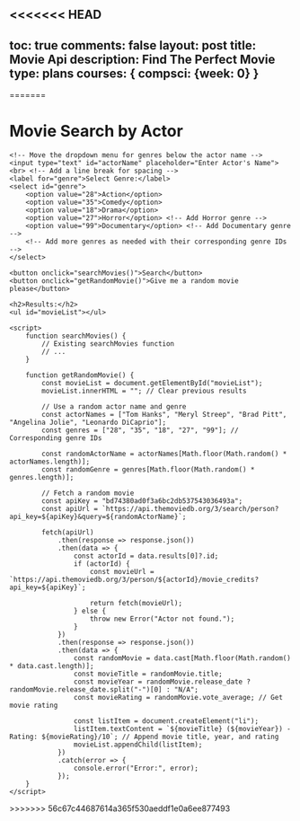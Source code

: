 <<<<<<< HEAD
---
toc: true
comments: false
layout: post
title: Movie Api
description: Find The Perfect Movie
type: plans
courses: { compsci: {week: 0} }
---
<script>
function filterMovies() {
    const leadActor = document.getElementById('leadActor').value;
    const genre = document.getElementById('genre').value;
    const year = document.getElementById('year').value;
    const desiredLength = parseInt(document.getElementById('desiredLength').value);

    // Implement your movie filtering logic here based on the criteria provided
    // For simplicity, let's assume an array of movies with their attributes
    const movies = [
        { title: 'Movie 1', leadActor: 'Actor1', genre: 'Action', year: 2020, length: 120 },
        { title: 'Movie 2', leadActor: 'Actor2', genre: 'Comedy', year: 2018, length: 105 },
        { title: 'Movie 3', leadActor: 'Actor3', genre: 'Drama', year: 2019, length: 130 },
        // Add more movies as needed
    ];

    // Filter movies based on the criteria
    const filteredMovies = movies.filter(movie => {
        return (
            (leadActor === '' || movie.leadActor.toLowerCase().includes(leadActor.toLowerCase())) &&
            (genre === '' || movie.genre.toLowerCase().includes(genre.toLowerCase())) &&
            (year === '' || movie.year == year) &&
            (isNaN(desiredLength) || Math.abs(movie.length - desiredLength) <= 15)
        );
    });

    displayFilteredMovies(filteredMovies);
}

function displayFilteredMovies(movies) {
    const filteredMoviesList = document.getElementById('filteredMovies');
    filteredMoviesList.innerHTML = '';  // Clear previous results

    if (movies.length === 0) {
        const noResultsItem = document.createElement('li');
        noResultsItem.textContent = 'No movies found based on the criteria.';
        filteredMoviesList.appendChild(noResultsItem);
        return;
    }

    movies.forEach(movie => {
        const listItem = document.createElement('li');
        listItem.textContent = `Title: ${movie.title}, Lead Actor: ${movie.leadActor}, Genre: ${movie.genre}, Year: ${movie.year}, Length: ${movie.length} minutes`;
        filteredMoviesList.appendChild(listItem);
    });
}
</script>
=======
<!DOCTYPE html>
<html lang="en">
<head>
    <meta charset="UTF-8">
    <meta name="viewport" content="width=device-width, initial-scale=1.0">
    <title>Movie Search by Actor</title>
</head>
<body>
    <h1>Movie Search by Actor</h1>
    
    <!-- Move the dropdown menu for genres below the actor name -->
    <input type="text" id="actorName" placeholder="Enter Actor's Name">
    <br> <!-- Add a line break for spacing -->
    <label for="genre">Select Genre:</label>
    <select id="genre">
        <option value="28">Action</option>
        <option value="35">Comedy</option>
        <option value="18">Drama</option>
        <option value="27">Horror</option> <!-- Add Horror genre -->
        <option value="99">Documentary</option> <!-- Add Documentary genre -->
        <!-- Add more genres as needed with their corresponding genre IDs -->
    </select>
    
    <button onclick="searchMovies()">Search</button>
    <button onclick="getRandomMovie()">Give me a random movie please</button>

    <h2>Results:</h2>
    <ul id="movieList"></ul>

    <script>
        function searchMovies() {
            // Existing searchMovies function
            // ...
        }

        function getRandomMovie() {
            const movieList = document.getElementById("movieList");
            movieList.innerHTML = ""; // Clear previous results

            // Use a random actor name and genre
            const actorNames = ["Tom Hanks", "Meryl Streep", "Brad Pitt", "Angelina Jolie", "Leonardo DiCaprio"];
            const genres = ["28", "35", "18", "27", "99"]; // Corresponding genre IDs

            const randomActorName = actorNames[Math.floor(Math.random() * actorNames.length)];
            const randomGenre = genres[Math.floor(Math.random() * genres.length)];

            // Fetch a random movie
            const apiKey = "bd74380ad0f3a6bc2db537543036493a";
            const apiUrl = `https://api.themoviedb.org/3/search/person?api_key=${apiKey}&query=${randomActorName}`;

            fetch(apiUrl)
                .then(response => response.json())
                .then(data => {
                    const actorId = data.results[0]?.id;
                    if (actorId) {
                        const movieUrl = `https://api.themoviedb.org/3/person/${actorId}/movie_credits?api_key=${apiKey}`;

                        return fetch(movieUrl);
                    } else {
                        throw new Error("Actor not found.");
                    }
                })
                .then(response => response.json())
                .then(data => {
                    const randomMovie = data.cast[Math.floor(Math.random() * data.cast.length)];
                    const movieTitle = randomMovie.title;
                    const movieYear = randomMovie.release_date ? randomMovie.release_date.split("-")[0] : "N/A";
                    const movieRating = randomMovie.vote_average; // Get movie rating

                    const listItem = document.createElement("li");
                    listItem.textContent = `${movieTitle} (${movieYear}) - Rating: ${movieRating}/10`; // Append movie title, year, and rating
                    movieList.appendChild(listItem);
                })
                .catch(error => {
                    console.error("Error:", error);
                });
        }
    </script>
</body>
</html>
>>>>>>> 56c67c44687614a365f530aeddf1e0a6ee877493
